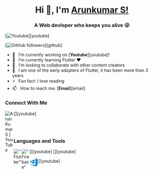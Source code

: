 <h1 align="center"> Hi 👋, I'm <a href="https://www.youtube.com/channel/UC1V3etIB1Zdgcfr5LQ0vOBQ?sub_confirmation=1">Arunkumar S!</a></h1>
<h3 align="center">A Web devloper who keeps you alive 😜</h3>

[![Youtube](https://img.shields.io/static/v1?label=ArunKumarS&message=Subscribe&logo=YouTube&color=FF0000&style=for-the-badge)][youtube]
<!-- [![Twitter Follow](https://img.shields.io/twitter/follow/ArunKumarS?color=1DA1F2&label=Followers&logo=twitter&style=for-the-badge)][twitter] -->
[![GitHub followers](https://img.shields.io/github/followers/arun-mmc?logo=GitHub&style=for-the-badge)][github]
<!-- [![Linkedin: ArunKumarS](https://img.shields.io/badge/-CONNECT-blue?style=for-the-badge&logo=Linkedin&link=https://www.linkedin.com/in/JohannesMilke/)][linkedin] -->

- 🔭 &ensp;I’m currently working on [**Youtube**][youtube]!
- 🌱 &ensp;I’m currently learning Flutter ❤️
- 👯 &ensp;I’m looking to collaborate with other content creators
- 🗿 &ensp;I am one of the early adopters of Flutter, it has been more than 3 years
- ⚡ &ensp;Fun fact: I love reading 
- 📫 &ensp;How to reach me:  [**Email**][email]
<!-- [**Twitter**][twitter] -->

### Connect With Me

<!-- [<img align="left" alt="ArunKumar S | Website" width="28px" src="https://firebasestorage.googleapis.com/v0/b/web-ArunKumarS.appspot.com/o/other%2Fsocial%2Fwebsite.png?alt=media" />][website] -->
[<img align="left" alt="ArunKumar S | YouTube" width="28px" src="https://firebasestorage.googleapis.com/v0/b/web-ArunKumarS.appspot.com/o/other%2Fsocial%2Fyoutube.png?alt=media" />][youtube]
<!-- [<img align="left" alt="ArunKumar S | Twitter" width="28px" src="https://firebasestorage.googleapis.com/v0/b/web-ArunKumarS.appspot.com/o/other%2Fsocial%2Ftwitter.png?alt=media" />][twitter] -->
<!-- [<img align="left" alt="ArunKumar S | LinkedIn" width="28px" src="https://firebasestorage.googleapis.com/v0/b/web-ArunKumarS.appspot.com/o/other%2Fsocial%2Flinkedin.png?alt=media" />][linkedin] -->

<!--[<img align="left" alt="ArunKumar S| Instagram" width="28px" src="https://firebasestorage.googleapis.com/v0/b/web-ArunKumarS.appspot.com/o/other%2Fsocial%2Finstagram.png?alt=media" />][instagram]
[<img align="left" alt="ArunKumar S  | Facebook" width="28px" src="https://firebasestorage.googleapis.com/v0/b/web-ArunKumarS.appspot.com/o/other%2Fsocial%2Ffacebook.png?alt=media" />][facebook]
[<img align="left" alt="ArunKumar S | Medium" width="28px" src="https://firebasestorage.googleapis.com/v0/b/web-ArunKumarS.appspot.com/o/other%2Fsocial%2Fmedium.png?alt=media" />][medium] -->


<br />
<br />

### Languages and Tools
[<img align="left" alt=“Flutter” width="26px" src="https://www.vectorlogo.zone/logos/flutterio/flutterio-icon.svg" />][youtube]
[<img align="left" alt=“Firebase” width="26px" src="https://www.vectorlogo.zone/logos/firebase/firebase-icon.svg" />][youtube]
<!-- [<img align="left" alt=“Dart” width="26px" src="https://www.vectorlogo.zone/logos/dartlang/dartlang-icon.svg" />][youtube] -->
[<img align="left" alt=“Github” width="26px" src="https://raw.githubusercontent.com/github/explore/80688e429a7d4ef2fca1e82350fe8e3517d3494d/topics/visual-studio-code/visual-studio-code.png" />][youtube]



<br />
<br />
<!--
**arun-mmc/arun-mmc** is a ✨ _special_ ✨ repository because its `README.md` (this file) appears on your GitHub profile.
-->

